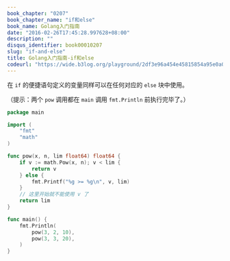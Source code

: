 ```yaml
---
book_chapter: "0207"
book_chapter_name: "if和else"
book_name: Golang入门指南
date: "2016-02-26T17:45:28.997628+08:00"
description: ""
disqus_identifier: book00010207
slug: "if-and-else"
title: Golang入门指南-if和else
codeurl: "https://wide.b3log.org/playground/2df3e96a454e45815854a95e0a02f200.go"
---
```


在 `if` 的便捷语句定义的变量同样可以在任何对应的 `else` 块中使用。

（提示：两个 `pow` 调用都在 `main` 调用 `fmt.Println` 前执行完毕了。）

```go
package main

import (
	"fmt"
	"math"
)

func pow(x, n, lim float64) float64 {
	if v := math.Pow(x, n); v < lim {
		return v
	} else {
		fmt.Printf("%g >= %g\n", v, lim)
	}
	// 这里开始就不能使用 v 了
	return lim
}

func main() {
	fmt.Println(
		pow(3, 2, 10),
		pow(3, 3, 20),
	)
}

```

